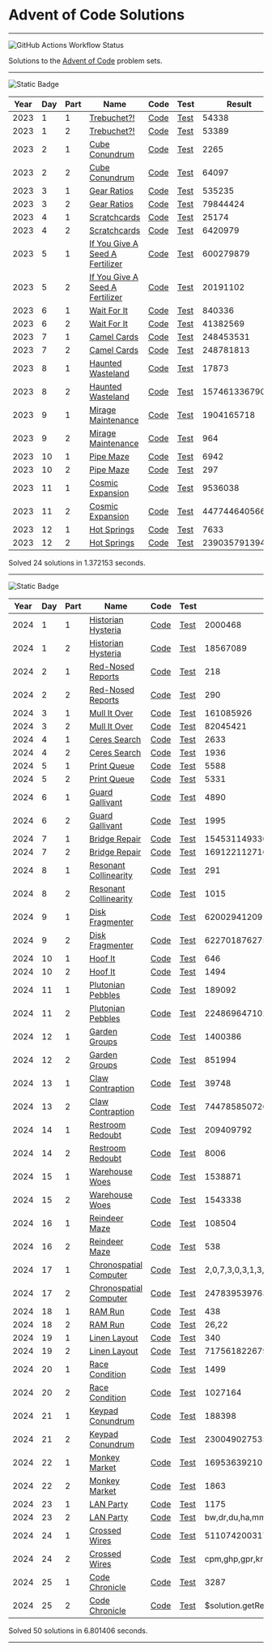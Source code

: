# Advent of Code Solutions

---
![GitHub Actions Workflow Status](https://img.shields.io/github/actions/workflow/status/Viinyard/adventofcode/build.yml?branch=master&style=for-the-badge&label=Build%20and%20test)

Solutions to the [Advent of Code](https://adventofcode.com/) problem sets.

---

  
![Static Badge](https://img.shields.io/badge/aoc-2023-yellow?style=for-the-badge&logo=adventofcode&label=24)

| Year | Day | Part | Name | Code | Test | Result | Time (ms) |
|------|-----|------|------|------|------|--------|-----------|
| 2023 | 1 | 1 | [Trebuchet?!](https://adventofcode.com/2023/day/1) | [Code](solutions/src/main/java/dev/vinyard/adventofcode/soluce/year2023/day1/Day1Part1Solution.java) | [Test](solutions/src/test/java/dev/vinyard/adventofcode/soluce/year2023/day1/Day1Part1SolutionTest.java) | 54338 | 2.15794 |
| 2023 | 1 | 2 | [Trebuchet?!](https://adventofcode.com/2023/day/1) | [Code](solutions/src/main/java/dev/vinyard/adventofcode/soluce/year2023/day1/Day1Part2Solution.java) | [Test](solutions/src/test/java/dev/vinyard/adventofcode/soluce/year2023/day1/Day1Part2SolutionTest.java) | 53389 | 13.657565 |
| 2023 | 2 | 1 | [Cube Conundrum](https://adventofcode.com/2023/day/2) | [Code](solutions/src/main/java/dev/vinyard/adventofcode/soluce/year2023/day2/Day2Part1Solution.java) | [Test](solutions/src/test/java/dev/vinyard/adventofcode/soluce/year2023/day2/Day2Part1SolutionTest.java) | 2265 | 3.128777 |
| 2023 | 2 | 2 | [Cube Conundrum](https://adventofcode.com/2023/day/2) | [Code](solutions/src/main/java/dev/vinyard/adventofcode/soluce/year2023/day2/Day2Part2Solution.java) | [Test](solutions/src/test/java/dev/vinyard/adventofcode/soluce/year2023/day2/Day2Part2SolutionTest.java) | 64097 | 2.239081 |
| 2023 | 3 | 1 | [Gear Ratios](https://adventofcode.com/2023/day/3) | [Code](solutions/src/main/java/dev/vinyard/adventofcode/soluce/year2023/day3/Day3Part1Solution.java) | [Test](solutions/src/test/java/dev/vinyard/adventofcode/soluce/year2023/day3/Day3Part1SolutionTest.java) | 535235 | 44.389746 |
| 2023 | 3 | 2 | [Gear Ratios](https://adventofcode.com/2023/day/3) | [Code](solutions/src/main/java/dev/vinyard/adventofcode/soluce/year2023/day3/Day3Part2Solution.java) | [Test](solutions/src/test/java/dev/vinyard/adventofcode/soluce/year2023/day3/Day3Part2SolutionTest.java) | 79844424 | 17.009518 |
| 2023 | 4 | 1 | [Scratchcards](https://adventofcode.com/2023/day/4) | [Code](solutions/src/main/java/dev/vinyard/adventofcode/soluce/year2023/day4/Day4Part1Solution.java) | [Test](solutions/src/test/java/dev/vinyard/adventofcode/soluce/year2023/day4/Day4Part1SolutionTest.java) | 25174 | 9.149132 |
| 2023 | 4 | 2 | [Scratchcards](https://adventofcode.com/2023/day/4) | [Code](solutions/src/main/java/dev/vinyard/adventofcode/soluce/year2023/day4/Day4Part2Solution.java) | [Test](solutions/src/test/java/dev/vinyard/adventofcode/soluce/year2023/day4/Day4Part2SolutionTest.java) | 6420979 | 9.574228 |
| 2023 | 5 | 1 | [If You Give A Seed A Fertilizer](https://adventofcode.com/2023/day/5) | [Code](solutions/src/main/java/dev/vinyard/adventofcode/soluce/year2023/day5/Day5Part1Solution.java) | [Test](solutions/src/test/java/dev/vinyard/adventofcode/soluce/year2023/day5/Day5Part1SolutionTest.java) | 600279879 | 1.768385 |
| 2023 | 5 | 2 | [If You Give A Seed A Fertilizer](https://adventofcode.com/2023/day/5) | [Code](solutions/src/main/java/dev/vinyard/adventofcode/soluce/year2023/day5/Day5Part2Solution.java) | [Test](solutions/src/test/java/dev/vinyard/adventofcode/soluce/year2023/day5/Day5Part2SolutionTest.java) | 20191102 | 2.403697 |
| 2023 | 6 | 1 | [Wait For It](https://adventofcode.com/2023/day/6) | [Code](solutions/src/main/java/dev/vinyard/adventofcode/soluce/year2023/day6/Day6Part1Solution.java) | [Test](solutions/src/test/java/dev/vinyard/adventofcode/soluce/year2023/day6/Day6Part1SolutionTest.java) | 840336 | 0.120576 |
| 2023 | 6 | 2 | [Wait For It](https://adventofcode.com/2023/day/6) | [Code](solutions/src/main/java/dev/vinyard/adventofcode/soluce/year2023/day6/Day6Part2Solution.java) | [Test](solutions/src/test/java/dev/vinyard/adventofcode/soluce/year2023/day6/Day6Part2SolutionTest.java) | 41382569 | 389.316556 |
| 2023 | 7 | 1 | [Camel Cards](https://adventofcode.com/2023/day/7) | [Code](solutions/src/main/java/dev/vinyard/adventofcode/soluce/year2023/day7/Day7Part1Solution.java) | [Test](solutions/src/test/java/dev/vinyard/adventofcode/soluce/year2023/day7/Day7Part1SolutionTest.java) | 248453531 | 20.59908 |
| 2023 | 7 | 2 | [Camel Cards](https://adventofcode.com/2023/day/7) | [Code](solutions/src/main/java/dev/vinyard/adventofcode/soluce/year2023/day7/Day7Part2Solution.java) | [Test](solutions/src/test/java/dev/vinyard/adventofcode/soluce/year2023/day7/Day7Part2SolutionTest.java) | 248781813 | 13.51933 |
| 2023 | 8 | 1 | [Haunted Wasteland](https://adventofcode.com/2023/day/8) | [Code](solutions/src/main/java/dev/vinyard/adventofcode/soluce/year2023/day8/Day8Part1Solution.java) | [Test](solutions/src/test/java/dev/vinyard/adventofcode/soluce/year2023/day8/Day8Part1SolutionTest.java) | 17873 | 2.609791 |
| 2023 | 8 | 2 | [Haunted Wasteland](https://adventofcode.com/2023/day/8) | [Code](solutions/src/main/java/dev/vinyard/adventofcode/soluce/year2023/day8/Day8Part2Solution.java) | [Test](solutions/src/test/java/dev/vinyard/adventofcode/soluce/year2023/day8/Day8Part2SolutionTest.java) | 15746133679061 | 5.99157 |
| 2023 | 9 | 1 | [Mirage Maintenance](https://adventofcode.com/2023/day/9) | [Code](solutions/src/main/java/dev/vinyard/adventofcode/soluce/year2023/day9/Day9Part1Solution.java) | [Test](solutions/src/test/java/dev/vinyard/adventofcode/soluce/year2023/day9/Day9Part1SolutionTest.java) | 1904165718 | 18.440674 |
| 2023 | 9 | 2 | [Mirage Maintenance](https://adventofcode.com/2023/day/9) | [Code](solutions/src/main/java/dev/vinyard/adventofcode/soluce/year2023/day9/Day9Part2Solution.java) | [Test](solutions/src/test/java/dev/vinyard/adventofcode/soluce/year2023/day9/Day9Part2SolutionTest.java) | 964 | 11.01179 |
| 2023 | 10 | 1 | [Pipe Maze](https://adventofcode.com/2023/day/10) | [Code](solutions/src/main/java/dev/vinyard/adventofcode/soluce/year2023/day10/Day10Part1Solution.java) | [Test](solutions/src/test/java/dev/vinyard/adventofcode/soluce/year2023/day10/Day10Part1SolutionTest.java) | 6942 | 110.050193 |
| 2023 | 10 | 2 | [Pipe Maze](https://adventofcode.com/2023/day/10) | [Code](solutions/src/main/java/dev/vinyard/adventofcode/soluce/year2023/day10/Day10Part2Solution.java) | [Test](solutions/src/test/java/dev/vinyard/adventofcode/soluce/year2023/day10/Day10Part2SolutionTest.java) | 297 | 230.799062 |
| 2023 | 11 | 1 | [Cosmic Expansion](https://adventofcode.com/2023/day/11) | [Code](solutions/src/main/java/dev/vinyard/adventofcode/soluce/year2023/day11/Day11Part1Solution.java) | [Test](solutions/src/test/java/dev/vinyard/adventofcode/soluce/year2023/day11/Day11Part1SolutionTest.java) | 9536038 | 69.608493 |
| 2023 | 11 | 2 | [Cosmic Expansion](https://adventofcode.com/2023/day/11) | [Code](solutions/src/main/java/dev/vinyard/adventofcode/soluce/year2023/day11/Day11Part2Solution.java) | [Test](solutions/src/test/java/dev/vinyard/adventofcode/soluce/year2023/day11/Day11Part2SolutionTest.java) | 447744640566 | 65.629358 |
| 2023 | 12 | 1 | [Hot Springs](https://adventofcode.com/2023/day/12) | [Code](solutions/src/main/java/dev/vinyard/adventofcode/soluce/year2023/day12/Day12Part1Solution.java) | [Test](solutions/src/test/java/dev/vinyard/adventofcode/soluce/year2023/day12/Day12Part1SolutionTest.java) | 7633 | 42.218121 |
| 2023 | 12 | 2 | [Hot Springs](https://adventofcode.com/2023/day/12) | [Code](solutions/src/main/java/dev/vinyard/adventofcode/soluce/year2023/day12/Day12Part2Solution.java) | [Test](solutions/src/test/java/dev/vinyard/adventofcode/soluce/year2023/day12/Day12Part2SolutionTest.java) | 23903579139437 | 286.760588 |

Solved 24 solutions in 1.372153 seconds.

---

   
![Static Badge](https://img.shields.io/badge/aoc-2024-yellow?style=for-the-badge&logo=adventofcode&label=50)

| Year | Day | Part | Name | Code | Test | Result | Time (ms) |
|------|-----|------|------|------|------|--------|-----------|
| 2024 | 1 | 1 | [Historian Hysteria](https://adventofcode.com/2024/day/1) | [Code](solutions/src/main/java/dev/vinyard/adventofcode/soluce/year2024/day1/Day1Part1Solution.java) | [Test](solutions/src/test/java/dev/vinyard/adventofcode/soluce/year2024/day1/Day1Part1SolutionTest.java) | 2000468 | 1.186745 |
| 2024 | 1 | 2 | [Historian Hysteria](https://adventofcode.com/2024/day/1) | [Code](solutions/src/main/java/dev/vinyard/adventofcode/soluce/year2024/day1/Day1Part2Solution.java) | [Test](solutions/src/test/java/dev/vinyard/adventofcode/soluce/year2024/day1/Day1Part2SolutionTest.java) | 18567089 | 0.711044 |
| 2024 | 2 | 1 | [Red-Nosed Reports](https://adventofcode.com/2024/day/2) | [Code](solutions/src/main/java/dev/vinyard/adventofcode/soluce/year2024/day2/Day2Part1Solution.java) | [Test](solutions/src/test/java/dev/vinyard/adventofcode/soluce/year2024/day2/Day2Part1SolutionTest.java) | 218 | 2.755467 |
| 2024 | 2 | 2 | [Red-Nosed Reports](https://adventofcode.com/2024/day/2) | [Code](solutions/src/main/java/dev/vinyard/adventofcode/soluce/year2024/day2/Day2Part2Solution.java) | [Test](solutions/src/test/java/dev/vinyard/adventofcode/soluce/year2024/day2/Day2Part2SolutionTest.java) | 290 | 11.281554 |
| 2024 | 3 | 1 | [Mull It Over](https://adventofcode.com/2024/day/3) | [Code](solutions/src/main/java/dev/vinyard/adventofcode/soluce/year2024/day3/Day3Part1Solution.java) | [Test](solutions/src/test/java/dev/vinyard/adventofcode/soluce/year2024/day3/Day3Part1SolutionTest.java) | 161085926 | 4.311595 |
| 2024 | 3 | 2 | [Mull It Over](https://adventofcode.com/2024/day/3) | [Code](solutions/src/main/java/dev/vinyard/adventofcode/soluce/year2024/day3/Day3Part2Solution.java) | [Test](solutions/src/test/java/dev/vinyard/adventofcode/soluce/year2024/day3/Day3Part2SolutionTest.java) | 82045421 | 2.845956 |
| 2024 | 4 | 1 | [Ceres Search](https://adventofcode.com/2024/day/4) | [Code](solutions/src/main/java/dev/vinyard/adventofcode/soluce/year2024/day4/Day4Part1Solution.java) | [Test](solutions/src/test/java/dev/vinyard/adventofcode/soluce/year2024/day4/Day4Part1SolutionTest.java) | 2633 | 102.773946 |
| 2024 | 4 | 2 | [Ceres Search](https://adventofcode.com/2024/day/4) | [Code](solutions/src/main/java/dev/vinyard/adventofcode/soluce/year2024/day4/Day4Part2Solution.java) | [Test](solutions/src/test/java/dev/vinyard/adventofcode/soluce/year2024/day4/Day4Part2SolutionTest.java) | 1936 | 46.064333 |
| 2024 | 5 | 1 | [Print Queue](https://adventofcode.com/2024/day/5) | [Code](solutions/src/main/java/dev/vinyard/adventofcode/soluce/year2024/day5/Day5Part1Solution.java) | [Test](solutions/src/test/java/dev/vinyard/adventofcode/soluce/year2024/day5/Day5Part1SolutionTest.java) | 5588 | 4.976502 |
| 2024 | 5 | 2 | [Print Queue](https://adventofcode.com/2024/day/5) | [Code](solutions/src/main/java/dev/vinyard/adventofcode/soluce/year2024/day5/Day5Part2Solution.java) | [Test](solutions/src/test/java/dev/vinyard/adventofcode/soluce/year2024/day5/Day5Part2SolutionTest.java) | 5331 | 11.297333 |
| 2024 | 6 | 1 | [Guard Gallivant](https://adventofcode.com/2024/day/6) | [Code](solutions/src/main/java/dev/vinyard/adventofcode/soluce/year2024/day6/Day6Part1Solution.java) | [Test](solutions/src/test/java/dev/vinyard/adventofcode/soluce/year2024/day6/Day6Part1SolutionTest.java) | 4890 | 53.784759 |
| 2024 | 6 | 2 | [Guard Gallivant](https://adventofcode.com/2024/day/6) | [Code](solutions/src/main/java/dev/vinyard/adventofcode/soluce/year2024/day6/Day6Part2Solution.java) | [Test](solutions/src/test/java/dev/vinyard/adventofcode/soluce/year2024/day6/Day6Part2SolutionTest.java) | 1995 | 784.98873 |
| 2024 | 7 | 1 | [Bridge Repair](https://adventofcode.com/2024/day/7) | [Code](solutions/src/main/java/dev/vinyard/adventofcode/soluce/year2024/day7/Day7Part1Solution.java) | [Test](solutions/src/test/java/dev/vinyard/adventofcode/soluce/year2024/day7/Day7Part1SolutionTest.java) | 1545311493300 | 21.264328 |
| 2024 | 7 | 2 | [Bridge Repair](https://adventofcode.com/2024/day/7) | [Code](solutions/src/main/java/dev/vinyard/adventofcode/soluce/year2024/day7/Day7Part2Solution.java) | [Test](solutions/src/test/java/dev/vinyard/adventofcode/soluce/year2024/day7/Day7Part2SolutionTest.java) | 169122112716571 | 374.207299 |
| 2024 | 8 | 1 | [Resonant Collinearity](https://adventofcode.com/2024/day/8) | [Code](solutions/src/main/java/dev/vinyard/adventofcode/soluce/year2024/day8/Day8Part1Solution.java) | [Test](solutions/src/test/java/dev/vinyard/adventofcode/soluce/year2024/day8/Day8Part1SolutionTest.java) | 291 | 16.230608 |
| 2024 | 8 | 2 | [Resonant Collinearity](https://adventofcode.com/2024/day/8) | [Code](solutions/src/main/java/dev/vinyard/adventofcode/soluce/year2024/day8/Day8Part2Solution.java) | [Test](solutions/src/test/java/dev/vinyard/adventofcode/soluce/year2024/day8/Day8Part2SolutionTest.java) | 1015 | 16.588789 |
| 2024 | 9 | 1 | [Disk Fragmenter](https://adventofcode.com/2024/day/9) | [Code](solutions/src/main/java/dev/vinyard/adventofcode/soluce/year2024/day9/Day9Part1Solution.java) | [Test](solutions/src/test/java/dev/vinyard/adventofcode/soluce/year2024/day9/Day9Part1SolutionTest.java) | 6200294120911 | 50.329694 |
| 2024 | 9 | 2 | [Disk Fragmenter](https://adventofcode.com/2024/day/9) | [Code](solutions/src/main/java/dev/vinyard/adventofcode/soluce/year2024/day9/Day9Part2Solution.java) | [Test](solutions/src/test/java/dev/vinyard/adventofcode/soluce/year2024/day9/Day9Part2SolutionTest.java) | 6227018762750 | 829.570399 |
| 2024 | 10 | 1 | [Hoof It](https://adventofcode.com/2024/day/10) | [Code](solutions/src/main/java/dev/vinyard/adventofcode/soluce/year2024/day10/Day10Part1Solution.java) | [Test](solutions/src/test/java/dev/vinyard/adventofcode/soluce/year2024/day10/Day10Part1SolutionTest.java) | 646 | 11.69004 |
| 2024 | 10 | 2 | [Hoof It](https://adventofcode.com/2024/day/10) | [Code](solutions/src/main/java/dev/vinyard/adventofcode/soluce/year2024/day10/Day10Part2Solution.java) | [Test](solutions/src/test/java/dev/vinyard/adventofcode/soluce/year2024/day10/Day10Part2SolutionTest.java) | 1494 | 10.946998 |
| 2024 | 11 | 1 | [Plutonian Pebbles](https://adventofcode.com/2024/day/11) | [Code](solutions/src/main/java/dev/vinyard/adventofcode/soluce/year2024/day11/Day11Part1Solution.java) | [Test](solutions/src/test/java/dev/vinyard/adventofcode/soluce/year2024/day11/Day11Part1SolutionTest.java) | 189092 | 0.911308 |
| 2024 | 11 | 2 | [Plutonian Pebbles](https://adventofcode.com/2024/day/11) | [Code](solutions/src/main/java/dev/vinyard/adventofcode/soluce/year2024/day11/Day11Part2Solution.java) | [Test](solutions/src/test/java/dev/vinyard/adventofcode/soluce/year2024/day11/Day11Part2SolutionTest.java) | 224869647102559 | 18.682044 |
| 2024 | 12 | 1 | [Garden Groups](https://adventofcode.com/2024/day/12) | [Code](solutions/src/main/java/dev/vinyard/adventofcode/soluce/year2024/day12/Day12Part1Solution.java) | [Test](solutions/src/test/java/dev/vinyard/adventofcode/soluce/year2024/day12/Day12Part1SolutionTest.java) | 1400386 | 69.78774 |
| 2024 | 12 | 2 | [Garden Groups](https://adventofcode.com/2024/day/12) | [Code](solutions/src/main/java/dev/vinyard/adventofcode/soluce/year2024/day12/Day12Part2Solution.java) | [Test](solutions/src/test/java/dev/vinyard/adventofcode/soluce/year2024/day12/Day12Part2SolutionTest.java) | 851994 | 85.848152 |
| 2024 | 13 | 1 | [Claw Contraption](https://adventofcode.com/2024/day/13) | [Code](solutions/src/main/java/dev/vinyard/adventofcode/soluce/year2024/day13/Day13Part1Solution.java) | [Test](solutions/src/test/java/dev/vinyard/adventofcode/soluce/year2024/day13/Day13Part1SolutionTest.java) | 39748 | 0.766797 |
| 2024 | 13 | 2 | [Claw Contraption](https://adventofcode.com/2024/day/13) | [Code](solutions/src/main/java/dev/vinyard/adventofcode/soluce/year2024/day13/Day13Part2Solution.java) | [Test](solutions/src/test/java/dev/vinyard/adventofcode/soluce/year2024/day13/Day13Part2SolutionTest.java) | 74478585072604 | 0.764963 |
| 2024 | 14 | 1 | [Restroom Redoubt](https://adventofcode.com/2024/day/14) | [Code](solutions/src/main/java/dev/vinyard/adventofcode/soluce/year2024/day14/Day14Part1Solution.java) | [Test](solutions/src/test/java/dev/vinyard/adventofcode/soluce/year2024/day14/Day14Part1SolutionTest.java) | 209409792 | 0.59752 |
| 2024 | 14 | 2 | [Restroom Redoubt](https://adventofcode.com/2024/day/14) | [Code](solutions/src/main/java/dev/vinyard/adventofcode/soluce/year2024/day14/Day14Part2Solution.java) | [Test](solutions/src/test/java/dev/vinyard/adventofcode/soluce/year2024/day14/Day14Part2SolutionTest.java) | 8006 | 210.099353 |
| 2024 | 15 | 1 | [Warehouse Woes](https://adventofcode.com/2024/day/15) | [Code](solutions/src/main/java/dev/vinyard/adventofcode/soluce/year2024/day15/Day15Part1Solution.java) | [Test](solutions/src/test/java/dev/vinyard/adventofcode/soluce/year2024/day15/Day15Part1SolutionTest.java) | 1538871 | 348.974544 |
| 2024 | 15 | 2 | [Warehouse Woes](https://adventofcode.com/2024/day/15) | [Code](solutions/src/main/java/dev/vinyard/adventofcode/soluce/year2024/day15/Day15Part2Solution.java) | [Test](solutions/src/test/java/dev/vinyard/adventofcode/soluce/year2024/day15/Day15Part2SolutionTest.java) | 1543338 | 344.126551 |
| 2024 | 16 | 1 | [Reindeer Maze](https://adventofcode.com/2024/day/16) | [Code](solutions/src/main/java/dev/vinyard/adventofcode/soluce/year2024/day16/Day16Part1Solution.java) | [Test](solutions/src/test/java/dev/vinyard/adventofcode/soluce/year2024/day16/Day16Part1SolutionTest.java) | 108504 | 230.277499 |
| 2024 | 16 | 2 | [Reindeer Maze](https://adventofcode.com/2024/day/16) | [Code](solutions/src/main/java/dev/vinyard/adventofcode/soluce/year2024/day16/Day16Part2Solution.java) | [Test](solutions/src/test/java/dev/vinyard/adventofcode/soluce/year2024/day16/Day16Part2SolutionTest.java) | 538 | 446.184758 |
| 2024 | 17 | 1 | [Chronospatial Computer](https://adventofcode.com/2024/day/17) | [Code](solutions/src/main/java/dev/vinyard/adventofcode/soluce/year2024/day17/Day17Part1Solution.java) | [Test](solutions/src/test/java/dev/vinyard/adventofcode/soluce/year2024/day17/Day17Part1SolutionTest.java) | 2,0,7,3,0,3,1,3,7 | 0.084378 |
| 2024 | 17 | 2 | [Chronospatial Computer](https://adventofcode.com/2024/day/17) | [Code](solutions/src/main/java/dev/vinyard/adventofcode/soluce/year2024/day17/Day17Part2Solution.java) | [Test](solutions/src/test/java/dev/vinyard/adventofcode/soluce/year2024/day17/Day17Part2SolutionTest.java) | 247839539763386 | 0.982009 |
| 2024 | 18 | 1 | [RAM Run](https://adventofcode.com/2024/day/18) | [Code](solutions/src/main/java/dev/vinyard/adventofcode/soluce/year2024/day18/Day18Part1Solution.java) | [Test](solutions/src/test/java/dev/vinyard/adventofcode/soluce/year2024/day18/Day18Part1SolutionTest.java) | 438 | 22.619743 |
| 2024 | 18 | 2 | [RAM Run](https://adventofcode.com/2024/day/18) | [Code](solutions/src/main/java/dev/vinyard/adventofcode/soluce/year2024/day18/Day18Part2Solution.java) | [Test](solutions/src/test/java/dev/vinyard/adventofcode/soluce/year2024/day18/Day18Part2SolutionTest.java) | 26,22 | 274.835624 |
| 2024 | 19 | 1 | [Linen Layout](https://adventofcode.com/2024/day/19) | [Code](solutions/src/main/java/dev/vinyard/adventofcode/soluce/year2024/day19/Day19Part1Solution.java) | [Test](solutions/src/test/java/dev/vinyard/adventofcode/soluce/year2024/day19/Day19Part1SolutionTest.java) | 340 | 69.44498 |
| 2024 | 19 | 2 | [Linen Layout](https://adventofcode.com/2024/day/19) | [Code](solutions/src/main/java/dev/vinyard/adventofcode/soluce/year2024/day19/Day19Part2Solution.java) | [Test](solutions/src/test/java/dev/vinyard/adventofcode/soluce/year2024/day19/Day19Part2SolutionTest.java) | 717561822679428 | 70.066285 |
| 2024 | 20 | 1 | [Race Condition](https://adventofcode.com/2024/day/20) | [Code](solutions/src/main/java/dev/vinyard/adventofcode/soluce/year2024/day20/Day20Part1Solution.java) | [Test](solutions/src/test/java/dev/vinyard/adventofcode/soluce/year2024/day20/Day20Part1SolutionTest.java) | 1499 | 598.807572 |
| 2024 | 20 | 2 | [Race Condition](https://adventofcode.com/2024/day/20) | [Code](solutions/src/main/java/dev/vinyard/adventofcode/soluce/year2024/day20/Day20Part2Solution.java) | [Test](solutions/src/test/java/dev/vinyard/adventofcode/soluce/year2024/day20/Day20Part2SolutionTest.java) | 1027164 | 640.439565 |
| 2024 | 21 | 1 | [Keypad Conundrum](https://adventofcode.com/2024/day/21) | [Code](solutions/src/main/java/dev/vinyard/adventofcode/soluce/year2024/day21/Day21Part1Solution.java) | [Test](solutions/src/test/java/dev/vinyard/adventofcode/soluce/year2024/day21/Day21Part1SolutionTest.java) | 188398 | 41.695516 |
| 2024 | 21 | 2 | [Keypad Conundrum](https://adventofcode.com/2024/day/21) | [Code](solutions/src/main/java/dev/vinyard/adventofcode/soluce/year2024/day21/Day21Part2Solution.java) | [Test](solutions/src/test/java/dev/vinyard/adventofcode/soluce/year2024/day21/Day21Part2SolutionTest.java) | 230049027535970 | 24.885729 |
| 2024 | 22 | 1 | [Monkey Market](https://adventofcode.com/2024/day/22) | [Code](solutions/src/main/java/dev/vinyard/adventofcode/soluce/year2024/day22/Day22Part1Solution.java) | [Test](solutions/src/test/java/dev/vinyard/adventofcode/soluce/year2024/day22/Day22Part1SolutionTest.java) | 16953639210 | 20.348847 |
| 2024 | 22 | 2 | [Monkey Market](https://adventofcode.com/2024/day/22) | [Code](solutions/src/main/java/dev/vinyard/adventofcode/soluce/year2024/day22/Day22Part2Solution.java) | [Test](solutions/src/test/java/dev/vinyard/adventofcode/soluce/year2024/day22/Day22Part2SolutionTest.java) | 1863 | 868.094542 |
| 2024 | 23 | 1 | [LAN Party](https://adventofcode.com/2024/day/23) | [Code](solutions/src/main/java/dev/vinyard/adventofcode/soluce/year2024/day23/Day23Part1Solution.java) | [Test](solutions/src/test/java/dev/vinyard/adventofcode/soluce/year2024/day23/Day23Part1SolutionTest.java) | 1175 | 19.580928 |
| 2024 | 23 | 2 | [LAN Party](https://adventofcode.com/2024/day/23) | [Code](solutions/src/main/java/dev/vinyard/adventofcode/soluce/year2024/day23/Day23Part2Solution.java) | [Test](solutions/src/test/java/dev/vinyard/adventofcode/soluce/year2024/day23/Day23Part2SolutionTest.java) | bw,dr,du,ha,mm,ov,pj,qh,tz,uv,vq,wq,xw | 18.938443 |
| 2024 | 24 | 1 | [Crossed Wires](https://adventofcode.com/2024/day/24) | [Code](solutions/src/main/java/dev/vinyard/adventofcode/soluce/year2024/day24/Day24Part1Solution.java) | [Test](solutions/src/test/java/dev/vinyard/adventofcode/soluce/year2024/day24/Day24Part1SolutionTest.java) | 51107420031718 | 0.563846 |
| 2024 | 24 | 2 | [Crossed Wires](https://adventofcode.com/2024/day/24) | [Code](solutions/src/main/java/dev/vinyard/adventofcode/soluce/year2024/day24/Day24Part2Solution.java) | [Test](solutions/src/test/java/dev/vinyard/adventofcode/soluce/year2024/day24/Day24Part2SolutionTest.java) | cpm,ghp,gpr,krs,nks,z10,z21,z33 | 3.619155 |
| 2024 | 25 | 1 | [Code Chronicle](https://adventofcode.com/2024/day/25) | [Code](solutions/src/main/java/dev/vinyard/adventofcode/soluce/year2024/day25/Day25Part1Solution.java) | [Test](solutions/src/test/java/dev/vinyard/adventofcode/soluce/year2024/day25/Day25Part1SolutionTest.java) | 3287 | 11.562946 |
| 2024 | 25 | 2 | [Code Chronicle](https://adventofcode.com/2024/day/25) | [Code](solutions/src/main/java/dev/vinyard/adventofcode/soluce/year2024/day25/Day25Part2Solution.java) | [Test](solutions/src/test/java/dev/vinyard/adventofcode/soluce/year2024/day25/Day25Part2SolutionTest.java) | $solution.getResult() | 0.008235 |

Solved 50 solutions in 6.801406 seconds.

---
